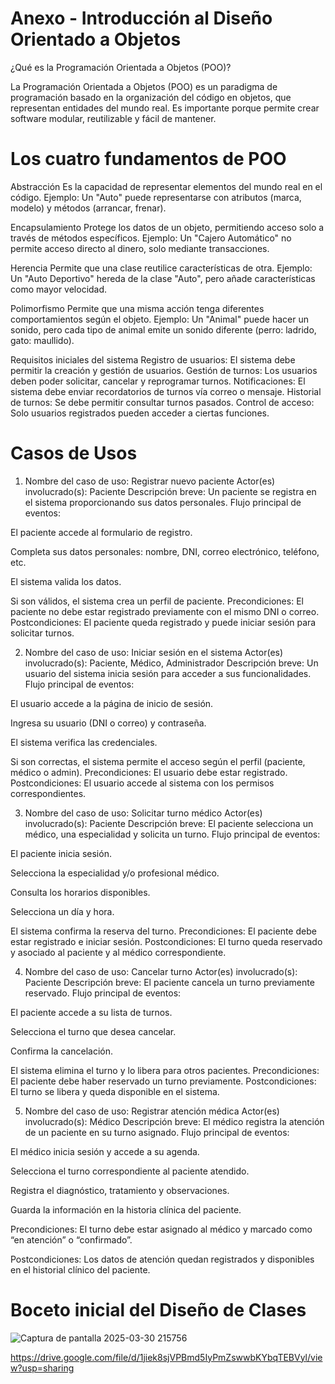 # Anexo - Introducción al Diseño Orientado a Objetos
¿Qué es la Programación Orientada a Objetos (POO)?

La Programación Orientada a Objetos (POO) es un paradigma de programación basado en la organización del código en objetos, que representan entidades del mundo real.
Es importante porque permite crear software modular, reutilizable y fácil de mantener.

# Los cuatro fundamentos de POO
Abstracción
Es la capacidad de representar elementos del mundo real en el código.
Ejemplo: Un "Auto" puede representarse con atributos (marca, modelo) y métodos (arrancar, frenar).

Encapsulamiento
Protege los datos de un objeto, permitiendo acceso solo a través de métodos específicos.
Ejemplo: Un "Cajero Automático" no permite acceso directo al dinero, solo mediante transacciones.

Herencia
Permite que una clase reutilice características de otra.
Ejemplo: Un "Auto Deportivo" hereda de la clase "Auto", pero añade características como mayor velocidad.

Polimorfismo
Permite que una misma acción tenga diferentes comportamientos según el objeto.
Ejemplo: Un "Animal" puede hacer un sonido, pero cada tipo de animal emite un sonido diferente (perro: ladrido, gato: maullido).

Requisitos iniciales del sistema
Registro de usuarios: El sistema debe permitir la creación y gestión de usuarios.
Gestión de turnos: Los usuarios deben poder solicitar, cancelar y reprogramar turnos.
Notificaciones: El sistema debe enviar recordatorios de turnos vía correo o mensaje.
Historial de turnos: Se debe permitir consultar turnos pasados.
Control de acceso: Solo usuarios registrados pueden acceder a ciertas funciones.

# Casos de Usos

1. Nombre del caso de uso: Registrar nuevo paciente
Actor(es) involucrado(s): Paciente
Descripción breve: Un paciente se registra en el sistema proporcionando sus datos personales.
Flujo principal de eventos:

El paciente accede al formulario de registro.

Completa sus datos personales: nombre, DNI, correo electrónico, teléfono, etc.

El sistema valida los datos.

Si son válidos, el sistema crea un perfil de paciente.
Precondiciones: El paciente no debe estar registrado previamente con el mismo DNI o correo.
Postcondiciones: El paciente queda registrado y puede iniciar sesión para solicitar turnos.

2. Nombre del caso de uso: Iniciar sesión en el sistema
Actor(es) involucrado(s): Paciente, Médico, Administrador
Descripción breve: Un usuario del sistema inicia sesión para acceder a sus funcionalidades.
Flujo principal de eventos:

El usuario accede a la página de inicio de sesión.

Ingresa su usuario (DNI o correo) y contraseña.

El sistema verifica las credenciales.

Si son correctas, el sistema permite el acceso según el perfil (paciente, médico o admin).
Precondiciones: El usuario debe estar registrado.
Postcondiciones: El usuario accede al sistema con los permisos correspondientes.

3. Nombre del caso de uso: Solicitar turno médico
Actor(es) involucrado(s): Paciente
Descripción breve: El paciente selecciona un médico, una especialidad y solicita un turno.
Flujo principal de eventos:

El paciente inicia sesión.

Selecciona la especialidad y/o profesional médico.

Consulta los horarios disponibles.

Selecciona un día y hora.

El sistema confirma la reserva del turno.
Precondiciones: El paciente debe estar registrado e iniciar sesión.
Postcondiciones: El turno queda reservado y asociado al paciente y al médico correspondiente.

4. Nombre del caso de uso: Cancelar turno
Actor(es) involucrado(s): Paciente
Descripción breve: El paciente cancela un turno previamente reservado.
Flujo principal de eventos:

El paciente accede a su lista de turnos.

Selecciona el turno que desea cancelar.

Confirma la cancelación.

El sistema elimina el turno y lo libera para otros pacientes.
Precondiciones: El paciente debe haber reservado un turno previamente.
Postcondiciones: El turno se libera y queda disponible en el sistema.

5. Nombre del caso de uso: Registrar atención médica
Actor(es) involucrado(s): Médico
Descripción breve: El médico registra la atención de un paciente en su turno asignado.
Flujo principal de eventos:

El médico inicia sesión y accede a su agenda.

Selecciona el turno correspondiente al paciente atendido.

Registra el diagnóstico, tratamiento y observaciones.

Guarda la información en la historia clínica del paciente.

Precondiciones: El turno debe estar asignado al médico y marcado como “en atención” o “confirmado”.

Postcondiciones: Los datos de atención quedan registrados y disponibles en el historial clínico del paciente.


# Boceto inicial del Diseño de Clases
![Captura de pantalla 2025-03-30 215756](https://github.com/user-attachments/assets/5948340a-80d8-4642-a307-5bd1b3fde944)

https://drive.google.com/file/d/1jiek8sjVPBmd5IyPmZswwbKYbqTEBVyl/view?usp=sharing


